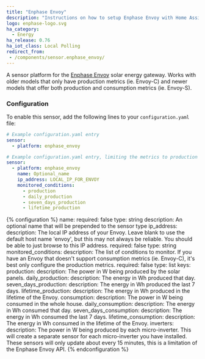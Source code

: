 ```yaml
---
title: "Enphase Envoy"
description: "Instructions on how to setup Enphase Envoy with Home Assistant."
logo: enphase-logo.svg
ha_category:
  - Energy
ha_release: 0.76
ha_iot_class: Local Polling
redirect_from:
 - /components/sensor.enphase_envoy/
---
```


A sensor platform for the [Enphase Envoy](https://enphase.com/en-us/products-and-services/envoy-and-combiner) solar energy gateway. Works with older models that only have production metrics (ie. Envoy-C) and newer models that offer both production and consumption metrics (ie. Envoy-S).

### Configuration

To enable this sensor, add the following lines to your `configuration.yaml` file:

```yaml
# Example configuration.yaml entry
sensor:
  - platform: enphase_envoy
```

```yaml
# Example configuration.yaml entry, limiting the metrics to production only
sensor:
  - platform: enphase_envoy
    name: Optional_name
    ip_address: LOCAL_IP_FOR_ENVOY
    monitored_conditions:
      - production
      - daily_production
      - seven_days_production
      - lifetime_production
```

{% configuration %}
name:
  required: false
  type: string
  description: An optional name that will be prepended to the sensor type
ip_address:
  description: The local IP address of your Envoy. Leave blank to use the default host name 'envoy', but this may not always be reliable. You should be able to just browse to this IP address.
  required: false
  type: string
monitored_conditions:
  description: The list of conditions to monitor. If you have an Envoy that doesn't support consumption metrics (ie. Envoy-C), it's best only configure the production metrics.
  required: false
  type: list
  keys:
    production:
      description: The power in W being produced by the solar panels.
    daily_production:
      description: The energy in Wh produced that day.
    seven_days_production:
      description: The energy in Wh produced the last 7 days.
    lifetime_production:
      description: The energy in Wh produced in the lifetime of the Envoy.
    consumption:
      description: The power in W being consumed in the whole house.
    daily_consumption:
      description: The energy in Wh consumed that day.
    seven_days_consumption:
      description: The energy in Wh consumed the last 7 days.
    lifetime_consumption:
      description: The energy in Wh consumed in the lifetime of the Envoy.
    inverters:
      description: The power in W being produced by each micro-inverter. This will create a separate sensor for each micro-inverter you have installed. These sensors will only update about every 15 minutes, this is a limitation of the Enphase Envoy API.
{% endconfiguration %}
